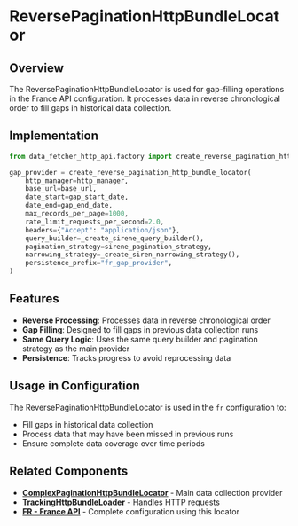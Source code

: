 # ReversePaginationHttpBundleLocator

## Overview

The ReversePaginationHttpBundleLocator is used for gap-filling operations in the France API configuration. It processes data in reverse chronological order to fill gaps in historical data collection.

## Implementation

```python
from data_fetcher_http_api.factory import create_reverse_pagination_http_bundle_locator

gap_provider = create_reverse_pagination_http_bundle_locator(
    http_manager=http_manager,
    base_url=base_url,
    date_start=gap_start_date,
    date_end=gap_end_date,
    max_records_per_page=1000,
    rate_limit_requests_per_second=2.0,
    headers={"Accept": "application/json"},
    query_builder=_create_sirene_query_builder(),
    pagination_strategy=sirene_pagination_strategy,
    narrowing_strategy=_create_siren_narrowing_strategy(),
    persistence_prefix="fr_gap_provider",
)
```

## Features

- **Reverse Processing**: Processes data in reverse chronological order
- **Gap Filling**: Designed to fill gaps in previous data collection runs
- **Same Query Logic**: Uses the same query builder and pagination strategy as the main provider
- **Persistence**: Tracks progress to avoid reprocessing data

## Usage in Configuration

The ReversePaginationHttpBundleLocator is used in the `fr` configuration to:
- Fill gaps in historical data collection
- Process data that may have been missed in previous runs
- Ensure complete data coverage over time periods

## Related Components

- **[ComplexPaginationHttpBundleLocator](complex_pagination_bundle_locator.md)** - Main data collection provider
- **[TrackingHttpBundleLoader](tracking_api_loader.md)** - Handles HTTP requests
- **[FR - France API](../../../fr_api.md)** - Complete configuration using this locator

